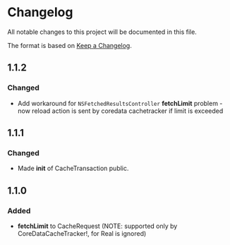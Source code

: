 # Changelog

All notable changes to this project will be documented in this file.

The format is based on [Keep a Changelog](https://keepachangelog.com/en/1.0.0/).

## 1.1.2
### Changed
 * Add workaround for ```NSFetchedResultsController``` **fetchLimit** problem - now reload action is sent by coredata cachetracker if limit is exceeded

## 1.1.1
### Changed
 * Made **init** of CacheTransaction public.

## 1.1.0
### Added
 * **fetchLimit** to CacheRequest (NOTE: supported only by CoreDataCacheTracker!, for Real is ignored)